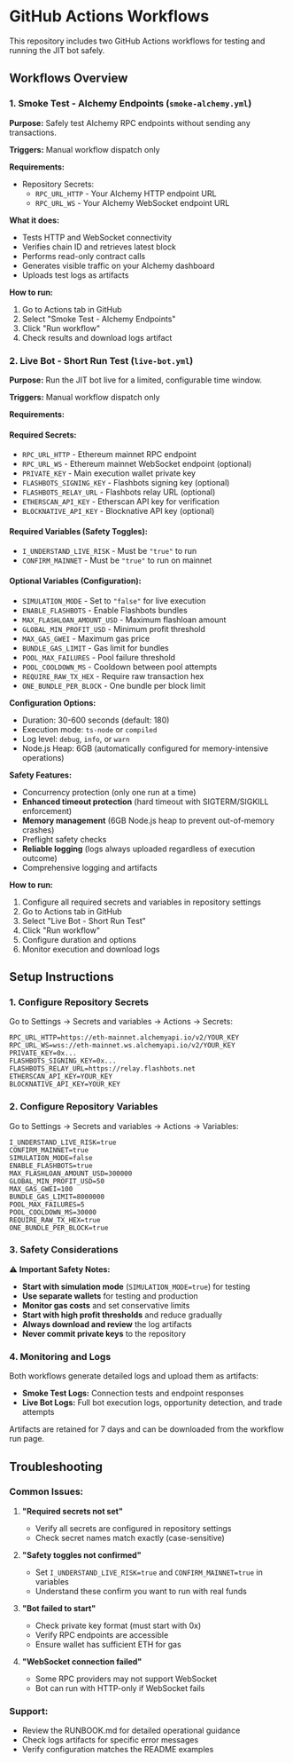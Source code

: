# GitHub Actions Workflows

This repository includes two GitHub Actions workflows for testing and running the JIT bot safely.

## Workflows Overview

### 1. Smoke Test - Alchemy Endpoints (`smoke-alchemy.yml`)

**Purpose:** Safely test Alchemy RPC endpoints without sending any transactions.

**Triggers:** Manual workflow dispatch only

**Requirements:**
- Repository Secrets:
  - `RPC_URL_HTTP` - Your Alchemy HTTP endpoint URL
  - `RPC_URL_WS` - Your Alchemy WebSocket endpoint URL

**What it does:**
- Tests HTTP and WebSocket connectivity
- Verifies chain ID and retrieves latest block
- Performs read-only contract calls
- Generates visible traffic on your Alchemy dashboard
- Uploads test logs as artifacts

**How to run:**
1. Go to Actions tab in GitHub
2. Select "Smoke Test - Alchemy Endpoints"
3. Click "Run workflow"
4. Check results and download logs artifact

### 2. Live Bot - Short Run Test (`live-bot.yml`)

**Purpose:** Run the JIT bot live for a limited, configurable time window.

**Triggers:** Manual workflow dispatch only

**Requirements:**

#### Required Secrets:
- `RPC_URL_HTTP` - Ethereum mainnet RPC endpoint
- `RPC_URL_WS` - Ethereum mainnet WebSocket endpoint (optional)
- `PRIVATE_KEY` - Main execution wallet private key
- `FLASHBOTS_SIGNING_KEY` - Flashbots signing key (optional)
- `FLASHBOTS_RELAY_URL` - Flashbots relay URL (optional)
- `ETHERSCAN_API_KEY` - Etherscan API key for verification
- `BLOCKNATIVE_API_KEY` - Blocknative API key (optional)

#### Required Variables (Safety Toggles):
- `I_UNDERSTAND_LIVE_RISK` - Must be `"true"` to run
- `CONFIRM_MAINNET` - Must be `"true"` to run on mainnet

#### Optional Variables (Configuration):
- `SIMULATION_MODE` - Set to `"false"` for live execution
- `ENABLE_FLASHBOTS` - Enable Flashbots bundles
- `MAX_FLASHLOAN_AMOUNT_USD` - Maximum flashloan amount
- `GLOBAL_MIN_PROFIT_USD` - Minimum profit threshold
- `MAX_GAS_GWEI` - Maximum gas price
- `BUNDLE_GAS_LIMIT` - Gas limit for bundles
- `POOL_MAX_FAILURES` - Pool failure threshold
- `POOL_COOLDOWN_MS` - Cooldown between pool attempts
- `REQUIRE_RAW_TX_HEX` - Require raw transaction hex
- `ONE_BUNDLE_PER_BLOCK` - One bundle per block limit

**Configuration Options:**
- Duration: 30-600 seconds (default: 180)
- Execution mode: `ts-node` or `compiled`
- Log level: `debug`, `info`, or `warn`
- Node.js Heap: 6GB (automatically configured for memory-intensive operations)

**Safety Features:**
- Concurrency protection (only one run at a time)
- **Enhanced timeout protection** (hard timeout with SIGTERM/SIGKILL enforcement)
- **Memory management** (6GB Node.js heap to prevent out-of-memory crashes)
- Preflight safety checks
- **Reliable logging** (logs always uploaded regardless of execution outcome)
- Comprehensive logging and artifacts

**How to run:**
1. Configure all required secrets and variables in repository settings
2. Go to Actions tab in GitHub
3. Select "Live Bot - Short Run Test"
4. Click "Run workflow"
5. Configure duration and options
6. Monitor execution and download logs

## Setup Instructions

### 1. Configure Repository Secrets

Go to Settings → Secrets and variables → Actions → Secrets:

```
RPC_URL_HTTP=https://eth-mainnet.alchemyapi.io/v2/YOUR_KEY
RPC_URL_WS=wss://eth-mainnet.ws.alchemyapi.io/v2/YOUR_KEY
PRIVATE_KEY=0x...
FLASHBOTS_SIGNING_KEY=0x...
FLASHBOTS_RELAY_URL=https://relay.flashbots.net
ETHERSCAN_API_KEY=YOUR_KEY
BLOCKNATIVE_API_KEY=YOUR_KEY
```

### 2. Configure Repository Variables

Go to Settings → Secrets and variables → Actions → Variables:

```
I_UNDERSTAND_LIVE_RISK=true
CONFIRM_MAINNET=true
SIMULATION_MODE=false
ENABLE_FLASHBOTS=true
MAX_FLASHLOAN_AMOUNT_USD=300000
GLOBAL_MIN_PROFIT_USD=50
MAX_GAS_GWEI=100
BUNDLE_GAS_LIMIT=8000000
POOL_MAX_FAILURES=5
POOL_COOLDOWN_MS=30000
REQUIRE_RAW_TX_HEX=true
ONE_BUNDLE_PER_BLOCK=true
```

### 3. Safety Considerations

⚠️ **Important Safety Notes:**

- **Start with simulation mode** (`SIMULATION_MODE=true`) for testing
- **Use separate wallets** for testing and production
- **Monitor gas costs** and set conservative limits
- **Start with high profit thresholds** and reduce gradually
- **Always download and review** the log artifacts
- **Never commit private keys** to the repository

### 4. Monitoring and Logs

Both workflows generate detailed logs and upload them as artifacts:

- **Smoke Test Logs:** Connection tests and endpoint responses
- **Live Bot Logs:** Full bot execution logs, opportunity detection, and trade attempts

Artifacts are retained for 7 days and can be downloaded from the workflow run page.

## Troubleshooting

### Common Issues:

1. **"Required secrets not set"**
   - Verify all secrets are configured in repository settings
   - Check secret names match exactly (case-sensitive)

2. **"Safety toggles not confirmed"**
   - Set `I_UNDERSTAND_LIVE_RISK=true` and `CONFIRM_MAINNET=true` in variables
   - Understand these confirm you want to run with real funds

3. **"Bot failed to start"**
   - Check private key format (must start with 0x)
   - Verify RPC endpoints are accessible
   - Ensure wallet has sufficient ETH for gas

4. **"WebSocket connection failed"**
   - Some RPC providers may not support WebSocket
   - Bot can run with HTTP-only if WebSocket fails

### Support:

- Review the RUNBOOK.md for detailed operational guidance
- Check logs artifacts for specific error messages
- Verify configuration matches the README examples